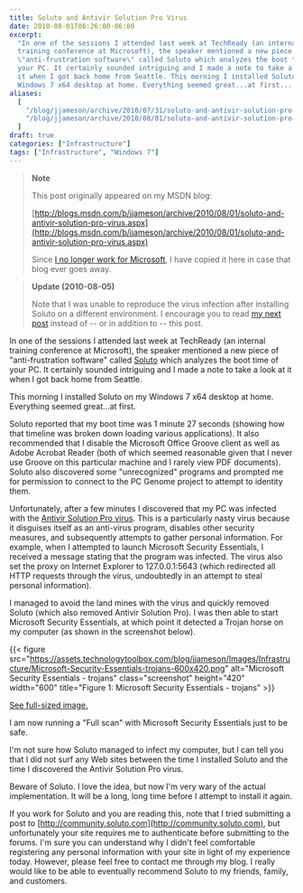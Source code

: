 ```yaml
---
title: Soluto and Antivir Solution Pro Virus
date: 2010-08-01T06:26:00-06:00
excerpt:
  "In one of the sessions I attended last week at TechReady (an internal
  training conference at Microsoft), the speaker mentioned a new piece of
  \"anti-frustration software\" called Soluto which analyzes the boot time of
  your PC. It certainly sounded intriguing and I made a note to take a look at
  it when I got back home from Seattle. This morning I installed Soluto on my
  Windows 7 x64 desktop at home. Everything seemed great...at first...."
aliases:
  [
    "/blog/jjameson/archive/2010/07/31/soluto-and-antivir-solution-pro-virus.aspx",
    "/blog/jjameson/archive/2010/08/01/soluto-and-antivir-solution-pro-virus.aspx",
  ]
draft: true
categories: ["Infrastructure"]
tags: ["Infrastructure", "Windows 7"]
---
```


> **Note**
>
> This post originally appeared on my MSDN blog:
>
> [http://blogs.msdn.com/b/jjameson/archive/2010/08/01/soluto-and-antivir-solution-pro-virus.aspx](http://blogs.msdn.com/b/jjameson/archive/2010/08/01/soluto-and-antivir-solution-pro-virus.aspx)
>
> Since
> [I no longer work for Microsoft](/blog/jjameson/2011/09/02/last-day-with-microsoft),
> I have copied it here in case that blog ever goes away.

> **Update (2010-08-05)**
>
> Note that I was unable to reproduce the virus infection after installing
> Soluto on a different environment. I encourage you to read
> [my next post](/blog/jjameson/2010/08/05/update-on-soluto-and-antivir-solution-pro-virus)
> instead of -- or in addition to -- this post.

In one of the sessions I attended last week at TechReady (an internal training
conference at Microsoft), the speaker mentioned a new piece of "anti-frustration
software" called [Soluto](http://www.soluto.com) which analyzes the boot time of
your PC. It certainly sounded intriguing and I made a note to take a look at it
when I got back home from Seattle.

This morning I installed Soluto on my Windows 7 x64 desktop at home. Everything
seemed great...at first.

Soluto reported that my boot time was 1 minute 27 seconds (showing how that
timeline was broken down loading various applications). It also recommended that
I disable the Microsoft Office Groove client as well as Adobe Acrobat Reader
(both of which seemed reasonable given that I never use Groove on this
particular machine and I rarely view PDF documents). Soluto also discovered some
"unrecognized" programs and prompted me for permission to connect to the PC
Genome project to attempt to identity them.

Unfortunately, after a few minutes I discovered that my PC was infected with the
[Antivir Solution Pro virus](http://www.bing.com/news/search?q=antivir+solution+pro&go=&form=QBNT2).
This is a particularly nasty virus because it disguises itself as an anti-virus
program, disables other security measures, and subsequently attempts to gather
personal information. For example, when I attempted to launch Microsoft Security
Essentials, I received a message stating that the program was infected. The
virus also set the proxy on Internet Explorer to 127.0.0.1:5643 (which
redirected all HTTP requests through the virus, undoubtedly in an attempt to
steal personal information).

I managed to avoid the land mines with the virus and quickly removed Soluto
(which also removed Antivir Solution Pro). I was then able to start Microsoft
Security Essentials, at which point it detected a Trojan horse on my computer
(as shown in the screenshot below).

{{< figure
src="https://assets.technologytoolbox.com/blog/jjameson/Images/Infrastructure/Microsoft-Security-Essentials-trojans-600x420.png"
alt="Microsoft Security Essentials - trojans" class="screenshot" height="420"
width="600" title="Figure 1: Microsoft Security Essentials - trojans" >}}

[See full-sized image.](https://assets.technologytoolbox.com/blog/jjameson/Images/Infrastructure/Microsoft-Security-Essentials-trojans-800x560.png)

I am now running a "Full scan" with Microsoft Security Essentials just to be
safe.

I'm not sure how Soluto managed to infect my computer, but I can tell you that I
did not surf any Web sites between the time I installed Soluto and the time I
discovered the Antivir Solution Pro virus.

Beware of Soluto. I love the idea, but now I'm very wary of the actual
implementation. It will be a long, long time before I attempt to install it
again.

If you work for Soluto and you are reading this, note that I tried submitting a
post to [http://community.soluto.com](http://community.soluto.com), but
unfortunately your site requires me to authenticate before submitting to the
forums. I'm sure you can understand why I didn't feel comfortable registering
any personal information with your site in light of my experience today.
However, please feel free to contact me through my blog. I really would like to
be able to eventually recommend Soluto to my friends, family, and customers.
